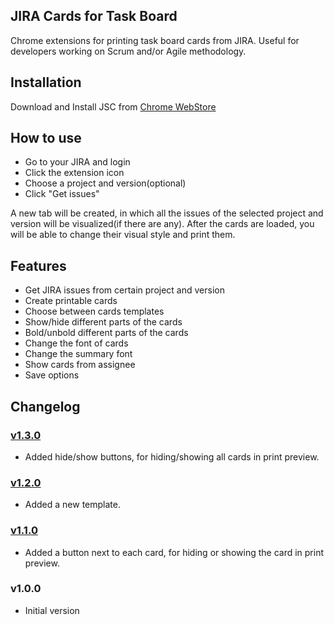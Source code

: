 ## JIRA Cards for Task Board
Chrome extensions for printing task board cards from JIRA. Useful for developers working on Scrum and/or Agile methodology.

## Installation
Download and Install JSC from [Chrome WebStore](https://chrome.google.com/webstore/detail/jira-cards-for-task-board/pkjkejnmpailbogakjkpoefndabeenek)

## How to use
* Go to your JIRA and login
* Click the extension icon
* Choose a project and version(optional)
* Click "Get issues"

A new tab will be created, in which all the issues of the selected project and version will be visualized(if there are any).
After the cards are loaded, you will be able to change their visual style and print them.

## Features

* Get JIRA issues from certain project and version
* Create printable cards
* Choose between cards templates
* Show/hide different parts of the cards
* Bold/unbold different parts of the cards
* Change the font of cards
* Change the summary font
* Show cards from assignee
* Save options

## Changelog

### [v1.3.0](https://github.com/Chariyski/JIRA-Cards-for-Task-Board/issues?q=is%3Aissue+milestone%3Av1.3.0+is%3Aclosed)
* Added hide/show buttons, for hiding/showing all cards in print preview.

### [v1.2.0](https://github.com/Chariyski/JIRA-Cards-for-Task-Board/issues?q=is%3Aissue+milestone%3Av1.2.0+is%3Aclosed)
* Added a new template.

### [v1.1.0](https://github.com/Chariyski/JIRA-Cards-for-Task-Board/issues?q=is%3Aissue+milestone%3Av1.1.0+is%3Aclosed)
* Added a button next to each card, for hiding or showing the card in print preview.

### v1.0.0
* Initial version

